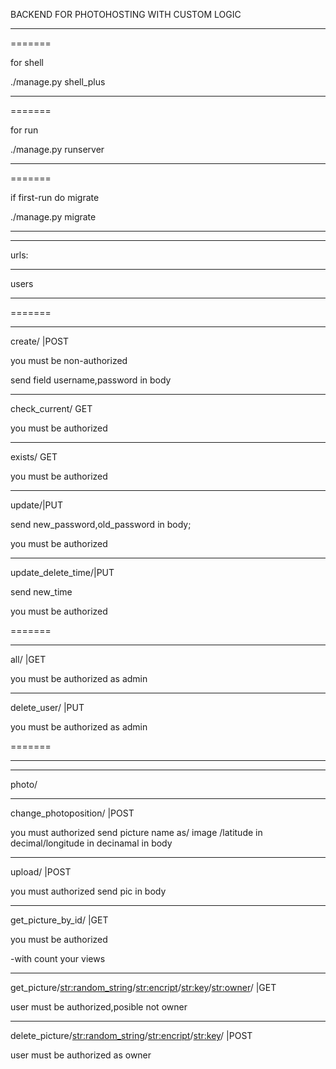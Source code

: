 BACKEND FOR PHOTOHOSTING WITH CUSTOM LOGIC

**************************


=======

for shell

./manage.py shell_plus

**************************

=======

for run 

./manage.py runserver

**************************

=======

if first-run do migrate

./manage.py migrate

**************************

**************************

urls:

**************************
users
**************************



=======

**************************
create/ |POST

you must be non-authorized 

send field username,password in body



**************************
check_current/ GET

you must be authorized

**************************
exists/<username> GET

you must be authorized

**************************
update/|PUT

send new_password,old_password in body;

you must be authorized

**************************
update_delete_time/|PUT

send new_time

you must be authorized


=======

**************************
all/ |GET

you must be authorized as admin



**************************
delete_user/<pk> |PUT

you must be authorized as admin


=======

**************************


**************************
photo/
**************************


change_photoposition/ |POST

you must authorized send picture name as/ image /latitude in decimal/longitude in decinamal in body 

**************************
upload/ |POST

you must authorized send pic in body

**************************
get_picture_by_id/<id> |GET

you must be authorized

-with count your views

**************************

get_picture/<str:random_string>/<str:encript>/<str:key>/<str:owner>/ |GET


user must be authorized,posible not owner

**************************

delete_picture/<str:random_string>/<str:encript>/<str:key>/ |POST

user must be authorized as owner

